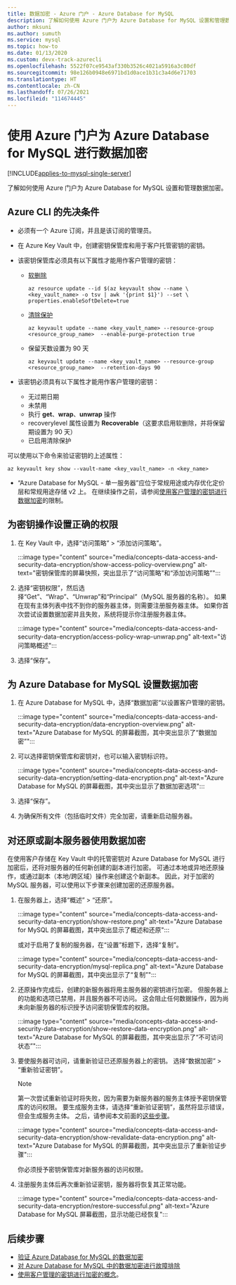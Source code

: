 ```yaml
---
title: 数据加密 - Azure 门户 - Azure Database for MySQL
description: 了解如何使用 Azure 门户为 Azure Database for MySQL 设置和管理数据加密。
author: mksuni
ms.author: sumuth
ms.service: mysql
ms.topic: how-to
ms.date: 01/13/2020
ms.custom: devx-track-azurecli
ms.openlocfilehash: 5522f07ce9543af330b3526c4021a5916a3c80df
ms.sourcegitcommit: 98e126b0948e6971bd1d0ace1b31c3a4d6e71703
ms.translationtype: HT
ms.contentlocale: zh-CN
ms.lasthandoff: 07/26/2021
ms.locfileid: "114674445"
---
```

# <a name="data-encryption-for-azure-database-for-mysql-by-using-the-azure-portal"></a>使用 Azure 门户为 Azure Database for MySQL 进行数据加密

[!INCLUDE[applies-to-mysql-single-server](includes/applies-to-mysql-single-server.md)]

了解如何使用 Azure 门户为 Azure Database for MySQL 设置和管理数据加密。

## <a name="prerequisites-for-azure-cli"></a>Azure CLI 的先决条件

* 必须有一个 Azure 订阅，并且是该订阅的管理员。
* 在 Azure Key Vault 中，创建密钥保管库和用于客户托管密钥的密钥。
* 该密钥保管库必须具有以下属性才能用作客户管理的密钥：
  * [软删除](../key-vault/general/soft-delete-overview.md)

    ```azurecli-interactive
    az resource update --id $(az keyvault show --name \ <key_vault_name> -o tsv | awk '{print $1}') --set \ properties.enableSoftDelete=true
    ```

  * [清除保护](../key-vault/general/soft-delete-overview.md#purge-protection)

    ```azurecli-interactive
    az keyvault update --name <key_vault_name> --resource-group <resource_group_name>  --enable-purge-protection true
    ```
  * 保留天数设置为 90 天
  
    ```azurecli-interactive
    az keyvault update --name <key_vault_name> --resource-group <resource_group_name>  --retention-days 90
    ```

* 该密钥必须具有以下属性才能用作客户管理的密钥：
  * 无过期日期
  * 未禁用
  * 执行 **get**、**wrap**、**unwrap** 操作
  * recoverylevel 属性设置为 **Recoverable**（这要求启用软删除，并将保留期设置为 90 天）
  * 已启用清除保护

可以使用以下命令来验证密钥的上述属性：

```azurecli-interactive
az keyvault key show --vault-name <key_vault_name> -n <key_name>
```
* “Azure Database for MySQL - 单一服务器”应位于常规用途或内存优化定价层和常规用途存储 v2 上。 在继续操作之前，请参阅[使用客户管理的密钥进行数据加密](concepts-data-encryption-mysql.md#limitations)的限制。
## <a name="set-the-right-permissions-for-key-operations"></a>为密钥操作设置正确的权限

1. 在 Key Vault 中，选择“访问策略” > “添加访问策略”。 

   :::image type="content" source="media/concepts-data-access-and-security-data-encryption/show-access-policy-overview.png" alt-text="密钥保管库的屏幕快照，突出显示了“访问策略”和“添加访问策略”":::

2. 选择“密钥权限”，然后选择“Get”、“Wrap”、“Unwrap”和“Principal”（MySQL 服务器的名称）。     如果在现有主体列表中找不到你的服务器主体，则需要注册服务器主体。 如果你首次尝试设置数据加密并且失败，系统将提示你注册服务器主体。

   :::image type="content" source="media/concepts-data-access-and-security-data-encryption/access-policy-wrap-unwrap.png" alt-text="访问策略概述":::

3. 选择“保存”。

## <a name="set-data-encryption-for-azure-database-for-mysql"></a>为 Azure Database for MySQL 设置数据加密

1. 在 Azure Database for MySQL 中，选择“数据加密”以设置客户管理的密钥。

   :::image type="content" source="media/concepts-data-access-and-security-data-encryption/data-encryption-overview.png" alt-text="Azure Database for MySQL 的屏幕截图，其中突出显示了“数据加密”":::

2. 可以选择密钥保管库和密钥对，也可以输入密钥标识符。

   :::image type="content" source="media/concepts-data-access-and-security-data-encryption/setting-data-encryption.png" alt-text="Azure Database for MySQL 的屏幕截图，其中突出显示了数据加密选项":::

3. 选择“保存”。

4. 为确保所有文件（包括临时文件）完全加密，请重新启动服务器。

## <a name="using-data-encryption-for-restore-or-replica-servers"></a>对还原或副本服务器使用数据加密

在使用客户存储在 Key Vault 中的托管密钥对 Azure Database for MySQL 进行加密后，还将对服务器的任何新创建的副本进行加密。 可通过本地或异地还原操作，或通过副本（本地/跨区域）操作来创建这个新副本。 因此，对于加密的 MySQL 服务器，可以使用以下步骤来创建加密的还原服务器。

1. 在服务器上，选择“概述” > “还原”。 

   :::image type="content" source="media/concepts-data-access-and-security-data-encryption/show-restore.png" alt-text="Azure Database for MySQL 的屏幕截图，其中突出显示了概述和还原":::

   或对于启用了复制的服务器，在“设置”标题下，选择“复制”。 

   :::image type="content" source="media/concepts-data-access-and-security-data-encryption/mysql-replica.png" alt-text="Azure Database for MySQL 的屏幕截图，其中突出显示了“复制”":::

2. 还原操作完成后，创建的新服务器将用主服务器的密钥进行加密。 但服务器上的功能和选项已禁用，并且服务器不可访问。 这会阻止任何数据操作，因为尚未向新服务器的标识授予访问密钥保管库的权限。

   :::image type="content" source="media/concepts-data-access-and-security-data-encryption/show-restore-data-encryption.png" alt-text="Azure Database for MySQL 的屏幕截图，其中突出显示了“不可访问状态”":::

3. 要使服务器可访问，请重新验证已还原服务器上的密钥。 选择“数据加密” > “重新验证密钥”。 

   > [!NOTE]
   > 第一次尝试重新验证时将失败，因为需要为新服务器的服务主体授予密钥保管库的访问权限。 要生成服务主体，请选择“重新验证密钥”，虽然将显示错误，但会生成服务主体。 之后，请参阅本文前面的[这些步骤](#set-the-right-permissions-for-key-operations)。

   :::image type="content" source="media/concepts-data-access-and-security-data-encryption/show-revalidate-data-encryption.png" alt-text="Azure Database for MySQL 的屏幕截图，其中突出显示了重新验证步骤":::

   你必须授予密钥保管库对新服务器的访问权限。

4. 注册服务主体后再次重新验证密钥，服务器将恢复其正常功能。

   :::image type="content" source="media/concepts-data-access-and-security-data-encryption/restore-successful.png" alt-text="Azure Database for MySQL 屏幕截图，显示功能已经恢复":::

## <a name="next-steps"></a>后续步骤

* [验证 Azure Database for MySQL 的数据加密](howto-data-encryption-validation.md)
* [对 Azure Database for MySQL 中的数据加密进行故障排除](howto-data-encryption-troubleshoot.md)
* [使用客户管理的密钥进行加密的概念](concepts-data-encryption-mysql.md)。

